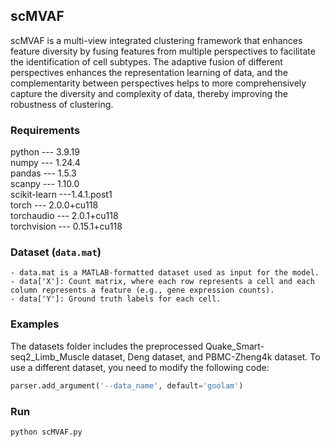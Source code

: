 ## scMVAF
scMVAF is a multi-view integrated clustering framework that enhances feature diversity by fusing features from multiple perspectives to facilitate the identification of cell subtypes. The adaptive fusion of different perspectives enhances the representation learning of data, and the complementarity between perspectives helps to more comprehensively capture the diversity and complexity of data, thereby improving the robustness of clustering.

### Requirements

python \--- 3.9.19 <br>
numpy \--- 1.24.4 <br>
pandas \--- 1.5.3 <br>
scanpy \--- 1.10.0 <br>
scikit-learn ---1.4.1.post1 <br>
torch \--- 2.0.0+cu118 <br>
torchaudio \--- 2.0.1+cu118 <br>
torchvision \--- 0.15.1+cu118 <br>

### Dataset (`data.mat`)

```
- data.mat is a MATLAB-formatted dataset used as input for the model.
- data['X']: Count matrix, where each row represents a cell and each column represents a feature (e.g., gene expression counts).
- data['Y']: Ground truth labels for each cell.
```

### Examples

The datasets folder includes the preprocessed Quake_Smart-seq2_Limb_Muscle dataset, Deng dataset, and PBMC-Zheng4k dataset. To use a different dataset, you need to modify the following code:

```python
parser.add_argument('--data_name', default='goolam')
```

### Run

```
python scMVAF.py
```

